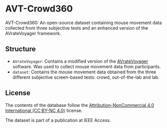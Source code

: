 # AVT-Crowd360
AVT-Crowd360: An open-source dataset containing mouse movement data collected from three subjective tests and an enhanced version of the AVrateVoyager framework.

## Structure
* `AVrateVoyager`: Contains a modified version of the [AVrateVoyager](https://github.com/Telecommunication-Telemedia-Assessment/AVrateVoyager) software. Was used to collect mouse movement data from participants.
* `dataset`: Contains the mouse movement data obtained from the three different subjective screen-based tests: crowd, out-of-the-lab and lab.

## License
The contents of the database follow the [Attribution-NonCommercial 4.0 International (CC BY-NC 4.0)](https://creativecommons.org/licenses/by-nc/4.0/) license.

The dataset is part of a publication at IEEE Access.

